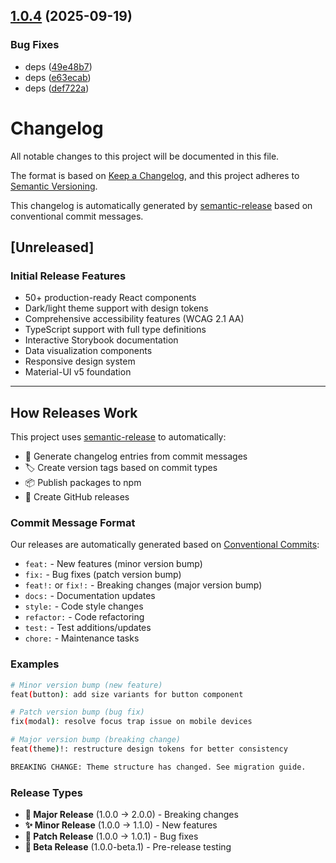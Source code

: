 ## [1.0.4](https://github.com/outshift-open/open-ui-kit/compare/v1.0.3...v1.0.4) (2025-09-19)


### Bug Fixes

* deps ([49e48b7](https://github.com/outshift-open/open-ui-kit/commit/49e48b7844004b6e8ae62264ddf2bc6528f09630))
* deps ([e63ecab](https://github.com/outshift-open/open-ui-kit/commit/e63ecab523a3e61b02ffe9b2af6e1f3a03e01e17))
* deps ([def722a](https://github.com/outshift-open/open-ui-kit/commit/def722abb863c2bc112f06fc22804e3c390065d9))

# Changelog

All notable changes to this project will be documented in this file.

The format is based on [Keep a Changelog](https://keepachangelog.com/en/1.0.0/),
and this project adheres to [Semantic Versioning](https://semver.org/spec/v2.0.0.html).

This changelog is automatically generated by [semantic-release](https://github.com/semantic-release/semantic-release) based on conventional commit messages.

## [Unreleased]

### Initial Release Features
- 50+ production-ready React components
- Dark/light theme support with design tokens  
- Comprehensive accessibility features (WCAG 2.1 AA)
- TypeScript support with full type definitions
- Interactive Storybook documentation
- Data visualization components
- Responsive design system
- Material-UI v5 foundation

---

## How Releases Work

This project uses [semantic-release](https://github.com/semantic-release/semantic-release) to automatically:

- 📝 Generate changelog entries from commit messages
- 🏷️ Create version tags based on commit types
- 📦 Publish packages to npm
- 🚀 Create GitHub releases

### Commit Message Format

Our releases are automatically generated based on [Conventional Commits](https://www.conventionalcommits.org/):

- `feat:` - New features (minor version bump)
- `fix:` - Bug fixes (patch version bump)  
- `feat!:` or `fix!:` - Breaking changes (major version bump)
- `docs:` - Documentation updates
- `style:` - Code style changes
- `refactor:` - Code refactoring
- `test:` - Test additions/updates
- `chore:` - Maintenance tasks

### Examples

```bash
# Minor version bump (new feature)
feat(button): add size variants for button component

# Patch version bump (bug fix)  
fix(modal): resolve focus trap issue on mobile devices

# Major version bump (breaking change)
feat(theme)!: restructure design tokens for better consistency

BREAKING CHANGE: Theme structure has changed. See migration guide.
```

### Release Types

- **🚀 Major Release** (1.0.0 → 2.0.0) - Breaking changes
- **✨ Minor Release** (1.0.0 → 1.1.0) - New features
- **🐛 Patch Release** (1.0.0 → 1.0.1) - Bug fixes
- **🧪 Beta Release** (1.0.0-beta.1) - Pre-release testing
